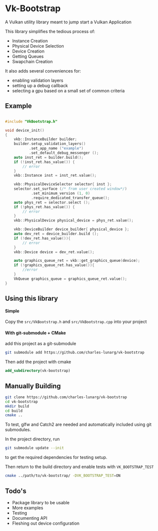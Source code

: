# Vk-Bootstrap

A Vulkan utility library meant to jump start a Vulkan Application

This library simplifies the tedious process of:

* Instance Creation
* Physical Device Selection
* Device Creation
* Getting Queues
* Swapchain Creation

It also adds several conveniences for:

* enabling validation layers
* setting up a debug callback
* selecting a gpu based on a small set of common criteria

## Example

```cpp

#include "VkBootstrap.h"

void device_init()
{
    vkb::InstanceBuilder builder;
    builder.setup_validation_layers()
           .set_app_name ("example")
           .set_default_debug_messenger ();
    auto inst_ret = builder.build();
    if (!inst_ret.has_value()) {
        // error
    }
    vkb::Instance inst = inst_ret.value();

    vkb::PhysicalDeviceSelector selector{ inst };
    selector.set_surface (/* from user created window*/)
            .set_minimum_version (1, 0)
            .require_dedicated_transfer_queue();
    auto phys_ret = selector.select ();
    if (!phys_ret.has_value()) {
        // error
    }
    vkb::PhysicalDevice physical_device = phys_ret.value();

    vkb::DeviceBuilder device_builder{ physical_device };
    auto dev_ret = device_builder.build ();
    if (!dev_ret.has_value()){
        // error
    }
    vkb::Device device = dev_ret.value();

    auto graphics_queue_ret = vkb::get_graphics_queue(device);
    if (!graphics_queue_ret.has_value()){
        //error
    }
    VkQueue graphics_queue = graphics_queue_ret.value();
}

```

## Using this library

#### Simple

Copy the `src/VkBootstrap.h` and `src/VkBootstrap.cpp` into your project

#### With git-submodule + CMake

add this project as a git-submodule

```bash
git submodule add https://github.com/charles-lunarg/vk-bootstrap
```

Then add the project with cmake

```cmake
add_subdirectory(vk-bootstrap)
```

## Manually Building

```bash
git clone https://github.com/charles-lunarg/vk-bootstrap
cd vk-bootstrap
mkdir build
cd build
cmake ..
```

To test, glfw and Catch2 are needed and automatically included using git submodules.

In the project directory, run

```bash
git submodule update --init
```

to get the required dependencies for testing setup.

Then return to the build directory and enable tests with `VK_BOOTSTRAP_TEST`

```bash
cmake ../path/to/vk-bootstrap/ -DVK_BOOTSTRAP_TEST=ON
```

## Todo's

* Package library to be usable
* More examples
* Testing
* Documenting API
* Fleshing out device configuration
